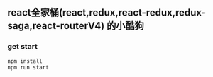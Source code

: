 ## react全家桶(react,redux,react-redux,redux-saga,react-routerV4) 的小酷狗

### get start
``` 
npm install
npm run start

```
